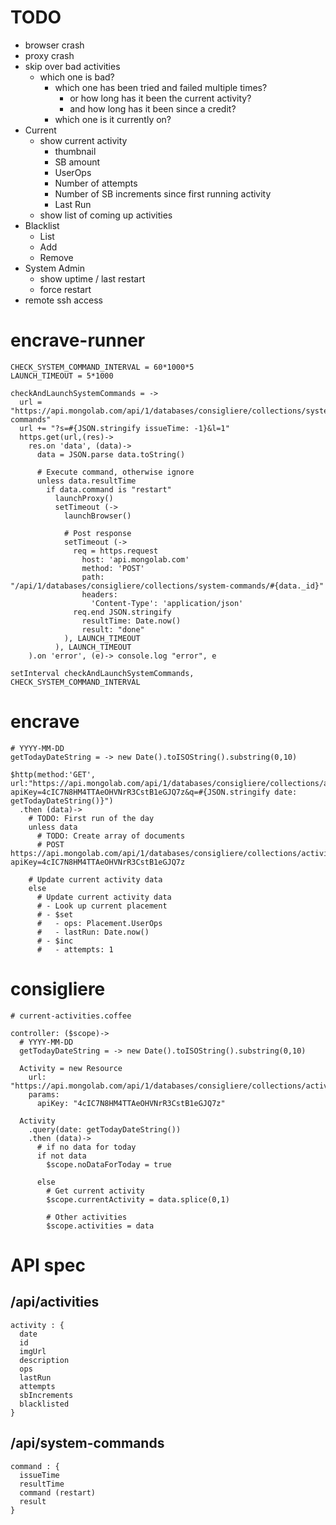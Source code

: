 TODO
====

- browser crash
- proxy crash
- skip over bad activities
  - which one is bad?
    - which one has been tried and failed multiple times?
      - or how long has it been the current activity?
      - and how long has it been since a credit?
    - which one is it currently on?
- Current
  - show current activity
    - thumbnail
    - SB amount
    - UserOps
    - Number of attempts
    - Number of SB increments since first running activity
    - Last Run
  - show list of coming up activities
- Blacklist
  - List
  - Add
  - Remove
- System Admin
  - show uptime / last restart
  - force restart
- remote ssh access

# encrave-runner

    CHECK_SYSTEM_COMMAND_INTERVAL = 60*1000*5
    LAUNCH_TIMEOUT = 5*1000

    checkAndLaunchSystemCommands = ->
      url = "https://api.mongolab.com/api/1/databases/consigliere/collections/system-commands"
      url += "?s=#{JSON.stringify issueTime: -1}&l=1"
      https.get(url,(res)->
        res.on 'data', (data)->
          data = JSON.parse data.toString()

          # Execute command, otherwise ignore
          unless data.resultTime
            if data.command is "restart"
              launchProxy()
              setTimeout (->
                launchBrowser()

                # Post response
                setTimeout (->
                  req = https.request
                    host: 'api.mongolab.com'
                    method: 'POST'
                    path: "/api/1/databases/consigliere/collections/system-commands/#{data._id}"
                    headers:
                      'Content-Type': 'application/json'
                  req.end JSON.stringify
                    resultTime: Date.now()
                    result: "done"
                ), LAUNCH_TIMEOUT
              ), LAUNCH_TIMEOUT
        ).on 'error', (e)-> console.log "error", e

    setInterval checkAndLaunchSystemCommands, CHECK_SYSTEM_COMMAND_INTERVAL

# encrave

    # YYYY-MM-DD
    getTodayDateString = -> new Date().toISOString().substring(0,10)

    $http(method:'GET', url:"https://api.mongolab.com/api/1/databases/consigliere/collections/activities?apiKey=4cIC7N8HM4TTAeOHVNrR3CstB1eGJQ7z&q=#{JSON.stringify date: getTodayDateString()}")
      .then (data)->
        # TODO: First run of the day
        unless data
          # TODO: Create array of documents
          # POST https://api.mongolab.com/api/1/databases/consigliere/collections/activities?apiKey=4cIC7N8HM4TTAeOHVNrR3CstB1eGJQ7z

        # Update current activity data
        else
          # Update current activity data
          # - Look up current placement
          # - $set
          #   - ops: Placement.UserOps
          #   - lastRun: Date.now()
          # - $inc
          #   - attempts: 1


# consigliere

    # current-activities.coffee

    controller: ($scope)->
      # YYYY-MM-DD
      getTodayDateString = -> new Date().toISOString().substring(0,10)

      Activity = new Resource
        url: "https://api.mongolab.com/api/1/databases/consigliere/collections/activities/:id"
        params:
          apiKey: "4cIC7N8HM4TTAeOHVNrR3CstB1eGJQ7z"

      Activity
        .query(date: getTodayDateString())
        .then (data)->
          # if no data for today
          if not data
            $scope.noDataForToday = true

          else
            # Get current activity
            $scope.currentActivity = data.splice(0,1)

            # Other activities
            $scope.activities = data


# API spec

## /api/activities

    activity : {
      date
      id
      imgUrl
      description
      ops
      lastRun
      attempts
      sbIncrements
      blacklisted
    }

## /api/system-commands

    command : {
      issueTime
      resultTime
      command (restart)
      result
    }
